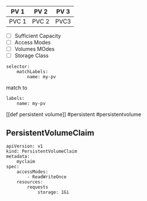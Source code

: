 |PV 1 | PV 2 | PV 3|
|-|-|-|
| PVC 1|PVC 2 | PVC3|

- [ ] Sufficient Capacity
- [ ] Access Modes
- [ ] Volumes MOdes
- [ ] Storage Class

```PVC
selector:
	matchLabels:
		name: my-pv
```
match to
```PV
labels:
	name: my-pv
```

[[def persistent volume]]
#persistent #persistentvolume

## PersistentVolumeClaim 
```
apiVersion: v1
kind: PersistentVolumeClaim
metadata:
	myclaim
spec:
	accessModes:
		- ReadWriteOnce
	resources:
		requests
			storage: 1Gi
	
